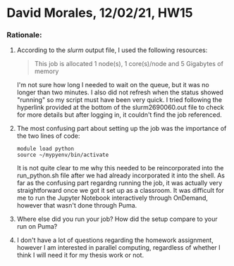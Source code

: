 # David Morales, 12/02/21, HW15

### Rationale:

1. According to the *slurm* output file, I used the following resources: 
   
   > This job is allocated 1 node(s), 1 core(s)/node and 5 Gigabytes of memory

    I'm not sure how long I needed to wait on the queue, but it was no longer than two minutes. I also did not refresh when the status showed "running" so my script must have been very quick. I tried following the hyperlink provided at the bottom of the slurm2690060.out file to check for more details but after logging in, it couldn't find the job referenced.

2. The most confusing part about setting up the job was the importance of the two lines of code:
   
   ```
   module load python
   source ~/mypyenv/bin/activate
   ```
   It is not quite clear to me why this needed to be reincorporated into the run_python.sh file after we had already incorporated it into the shell. As far as the confusing part regardng running the job, it was actually very straightforward once we got it set up as a classroom. It was difficult for me to run the Jupyter Notebook interactively through OnDemand, however that wasn't done through Puma.

3. Where else did you run your job? How did the setup compare to your run on Puma?
   
4. I don't have a lot of questions regarding the homework assignment, however I am interested in parallel computing, regardless of whether I think I will need it for my thesis work or not.



